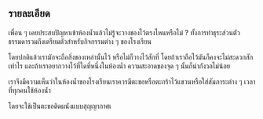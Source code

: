 ## รายละเอียด
เพื่อน ๆ เคยประสบปัญหาเข้าห้องน้ำแล้วไม่รู้จะวางของไว้ตรงไหนหรือไม่ ? ทั้งการทำธุระส่วนตัวธรรมดารวมถึงเตรียมตัวสำหรับกิจกรรมต่าง ๆ ของโรงเรียน

โดยปกติแล้วเรามักจะถือสิ่งของเหล่านั้นไว้ หรือไม่ก็วางไว้สักที่ โดยถ้าเราถือไว้มันก็คงจะไม่สะดวกสักเท่าไร และถ้าเราอยากวางไว้ที่ใดที่หนึ่งในห้องน้ำ ความสะอาดของจุด ๆ นั้นก็น่ากังวลไม่น้อย

เราจึงมีความเห็นว่าในห้องน้ำของโรงเรียนเราควรมีตะขอหรือตะกร้าไว้แขวนหรือใส่สัมภาระต่าง ๆ เวลาที่ทุกคนใช้ห้องน้ำ

โดยจะใช้เป็นตะขอติดผนังแบบสุญญากาศเ

<!--stackedit_data:
eyJoaXN0b3J5IjpbLTM3Njg5OTg0OSwxNzQ2MDk5MzY3LC04NT
EzODYxOCwtMjA1MzUzMzI4OSwtODAzNTA1MzMyLC0xMjgxMjE5
NDQ4XX0=
-->